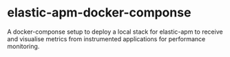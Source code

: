 # elastic-apm-docker-componse
A docker-componse setup to deploy a local stack for elastic-apm to receive and visualise metrics from instrumented applications for performance monitoring.

